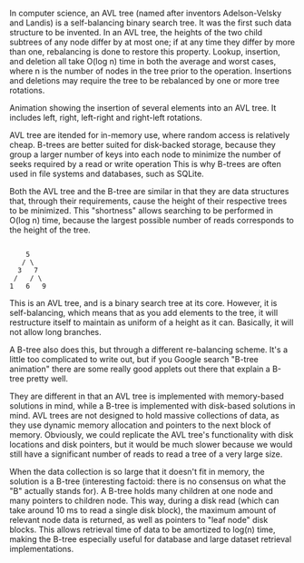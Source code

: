 In computer science, an AVL tree (named after inventors Adelson-Velsky and Landis) is a self-balancing binary search tree. It was the first such data structure to be invented. In an AVL tree, the heights of the two child subtrees of any node differ by at most one; if at any time they differ by more than one, rebalancing is done to restore this property. Lookup, insertion, and deletion all take O(log n) time in both the average and worst cases, where n is the number of nodes in the tree prior to the operation. Insertions and deletions may require the tree to be rebalanced by one or more tree rotations.

Animation showing the insertion of several elements into an AVL tree. It includes left, right, left-right and right-left rotations.


AVL tree are itended for in-memory use, where random access is relatively cheap. B-trees are better suited for disk-backed storage, because they group a larger number of keys into each node to minimize the number of seeks required by a read or write operation This is why B-trees are often used in file systems and databases, such as SQLite.

Both the AVL tree and the B-tree are similar in that they are data structures that, through their requirements, cause the height of their respective trees to be minimized. This "shortness" allows searching to be performed in O(log n) time, because the largest possible number of reads corresponds to the height of the tree.
```

    5
   / \
  3   7
 /   / \
1   6   9
```
This is an AVL tree, and is a binary search tree at its core. However, it is self-balancing, which means that as you add elements to the tree, it will restructure itself to maintain as uniform of a height as it can. Basically, it will not allow long branches.

A B-tree also does this, but through a different re-balancing scheme. It's a little too complicated to write out, but if you Google search "B-tree animation" there are some really good applets out there that explain a B-tree pretty well.

They are different in that an AVL tree is implemented with memory-based solutions in mind, while a B-tree is implemented with disk-based solutions in mind. AVL trees are not designed to hold massive collections of data, as they use dynamic memory allocation and pointers to the next block of memory. Obviously, we could replicate the AVL tree's functionality with disk locations and disk pointers, but it would be much slower because we would still have a significant number of reads to read a tree of a very large size.

When the data collection is so large that it doesn't fit in memory, the solution is a B-tree (interesting factoid: there is no consensus on what the "B" actually stands for). A B-tree holds many children at one node and many pointers to children node. This way, during a disk read (which can take around 10 ms to read a single disk block), the maximum amount of relevant node data is returned, as well as pointers to "leaf node" disk blocks. This allows retrieval time of data to be amortized to log(n) time, making the B-tree especially useful for database and large dataset retrieval implementations.
